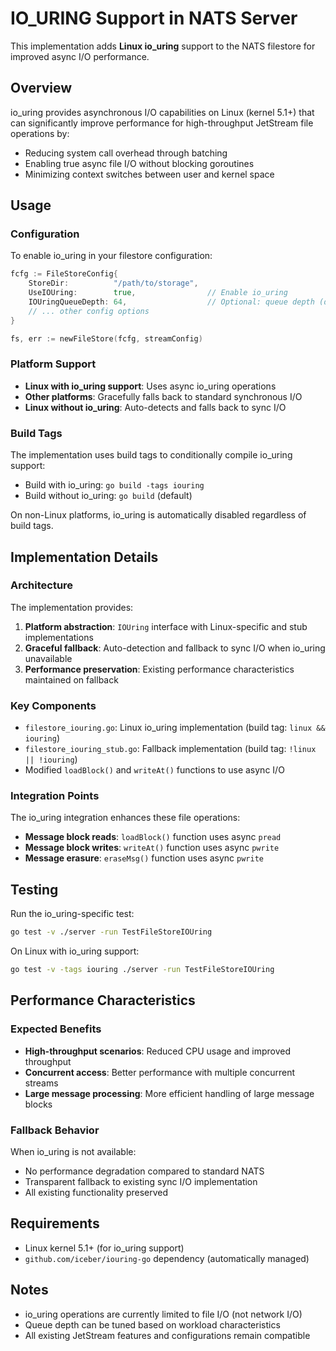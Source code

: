 # IO_URING Support in NATS Server

This implementation adds **Linux io_uring** support to the NATS filestore for improved async I/O performance.

## Overview

io_uring provides asynchronous I/O capabilities on Linux (kernel 5.1+) that can significantly improve performance for high-throughput JetStream file operations by:

- Reducing system call overhead through batching
- Enabling true async file I/O without blocking goroutines  
- Minimizing context switches between user and kernel space

## Usage

### Configuration

To enable io_uring in your filestore configuration:

```go
fcfg := FileStoreConfig{
    StoreDir:          "/path/to/storage",
    UseIOUring:        true,                // Enable io_uring
    IOUringQueueDepth: 64,                  // Optional: queue depth (default: 64)
    // ... other config options
}

fs, err := newFileStore(fcfg, streamConfig)
```

### Platform Support

- **Linux with io_uring support**: Uses async io_uring operations
- **Other platforms**: Gracefully falls back to standard synchronous I/O
- **Linux without io_uring**: Auto-detects and falls back to sync I/O

### Build Tags

The implementation uses build tags to conditionally compile io_uring support:

- Build with io_uring: `go build -tags iouring`
- Build without io_uring: `go build` (default)

On non-Linux platforms, io_uring is automatically disabled regardless of build tags.

## Implementation Details

### Architecture

The implementation provides:

1. **Platform abstraction**: `IOUring` interface with Linux-specific and stub implementations
2. **Graceful fallback**: Auto-detection and fallback to sync I/O when io_uring unavailable
3. **Performance preservation**: Existing performance characteristics maintained on fallback

### Key Components

- `filestore_iouring.go`: Linux io_uring implementation (build tag: `linux && iouring`)
- `filestore_iouring_stub.go`: Fallback implementation (build tag: `!linux || !iouring`)
- Modified `loadBlock()` and `writeAt()` functions to use async I/O

### Integration Points

The io_uring integration enhances these file operations:

- **Message block reads**: `loadBlock()` function uses async `pread`
- **Message block writes**: `writeAt()` function uses async `pwrite`
- **Message erasure**: `eraseMsg()` function uses async `pwrite`

## Testing

Run the io_uring-specific test:

```bash
go test -v ./server -run TestFileStoreIOUring
```

On Linux with io_uring support:
```bash
go test -v -tags iouring ./server -run TestFileStoreIOUring
```

## Performance Characteristics

### Expected Benefits

- **High-throughput scenarios**: Reduced CPU usage and improved throughput
- **Concurrent access**: Better performance with multiple concurrent streams
- **Large message processing**: More efficient handling of large message blocks

### Fallback Behavior

When io_uring is not available:
- No performance degradation compared to standard NATS
- Transparent fallback to existing sync I/O implementation
- All existing functionality preserved

## Requirements

- Linux kernel 5.1+ (for io_uring support)
- `github.com/iceber/iouring-go` dependency (automatically managed)

## Notes

- io_uring operations are currently limited to file I/O (not network I/O)
- Queue depth can be tuned based on workload characteristics
- All existing JetStream features and configurations remain compatible